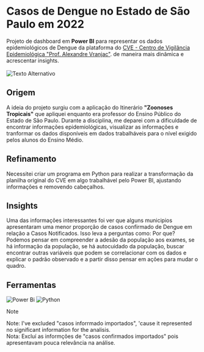 # Casos de Dengue no Estado de São Paulo em 2022
  Projeto de dashboard em **Power BI** para representar os dados epidemiológicos de Dengue da plataforma do [CVE - Centro de Vigilância Epidemiológica "Prof. Alexandre Vranjac"](https://www.saude.sp.gov.br/cve-centro-de-vigilancia-epidemiologica-prof.-alexandre-vranjac/areas-de-vigilancia/doencas-de-transmissao-por-vetores-e-zoonoses/agravos/). de maneira mais dinâmica e acrescentar insights.
 <br>
 <br>
  ![Texto Alternativo](https://github.com/Edgard-Lopes/dengue/blob/main/Dashboard%20-%20Dados%20epidemiol%C3%B3gicos.jpg)

## Origem
  A ideia do projeto surgiu com a aplicação do Itinerário **"Zoonoses Tropicais"** que apliquei enquanto era professor do Ensino Público do Estado de São Paulo. Durante a disciplina, me deparei com a dificuldade de encontrar informações epidemiológicas, visualizar as informações e tranformar os dados disponíveis em dados trabalháveis para o nível exigido pelos alunos do Ensino Médio.

## Refinamento
Necessitei criar um programa em Python para realizar a transformação da planilha original do CVE em algo trabalhável pelo Power BI, ajustando informações e removendo cabeçalhos.

## Insights
  Uma das informações interessantes foi ver que alguns municipios apresentaram uma menor proporção de casos confirmado de Dengue em relação a Casos Notificados. Isso leva a perguntas como: Por que? Podemos pensar em compreender a adesão da população aos exames, se há informação da população, se há autocuidado da população, buscar encontrar outras variáveis que podem se correlacionar com os dados e explicar o padrão observado e a partir disso pensar em ações para mudar o quadro.

## Ferramentas
![Power Bi](https://img.shields.io/badge/power_bi-F2C811?style=for-the-badge&logo=powerbi&logoColor=black)
![Python](https://img.shields.io/badge/python-3670A0?style=for-the-badge&logo=python&logoColor=ffdd54)

> [!NOTE]   
> Note: I've excluded "casos inforrmado importados", 'cause it represented no significant information for the analisis. <br>
> Nota: Excluí as informções de "casos confirmados importados" pois apresentavam pouca relevância na análise.
